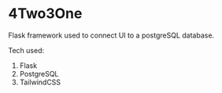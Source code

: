 # 4Two3One
Flask framework used to connect UI to a postgreSQL database.

Tech used:
1. Flask
2. PostgreSQL
3. TailwindCSS
